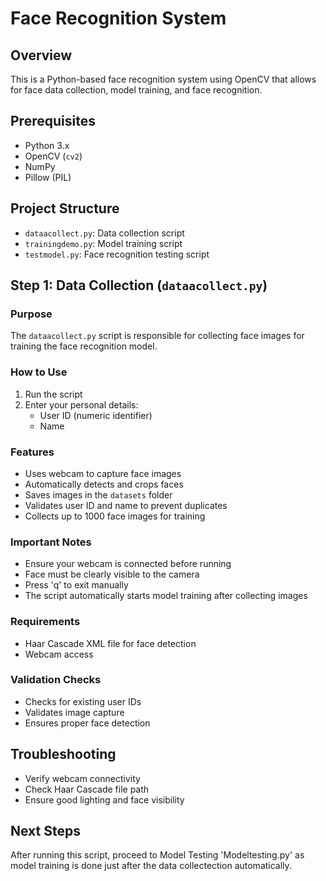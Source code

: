 # Face Recognition System

## Overview
This is a Python-based face recognition system using OpenCV that allows for face data collection, model training, and face recognition.

## Prerequisites
- Python 3.x
- OpenCV (`cv2`)
- NumPy
- Pillow (PIL)

## Project Structure
- `dataacollect.py`: Data collection script
- `trainingdemo.py`: Model training script
- `testmodel.py`: Face recognition testing script

## Step 1: Data Collection (`dataacollect.py`)

### Purpose
The `dataacollect.py` script is responsible for collecting face images for training the face recognition model.

### How to Use
1. Run the script
2. Enter your personal details:
   - User ID (numeric identifier)
   - Name

### Features
- Uses webcam to capture face images
- Automatically detects and crops faces
- Saves images in the `datasets` folder
- Validates user ID and name to prevent duplicates
- Collects up to 1000 face images for training

### Important Notes
- Ensure your webcam is connected before running
- Face must be clearly visible to the camera
- Press 'q' to exit manually
- The script automatically starts model training after collecting images

### Requirements
- Haar Cascade XML file for face detection
- Webcam access

### Validation Checks
- Checks for existing user IDs
- Validates image capture
- Ensures proper face detection

## Troubleshooting
- Verify webcam connectivity
- Check Haar Cascade file path
- Ensure good lighting and face visibility

## Next Steps
After running this script, proceed to Model Testing 'Modeltesting.py' as model training is done just after the data collectection automatically.
